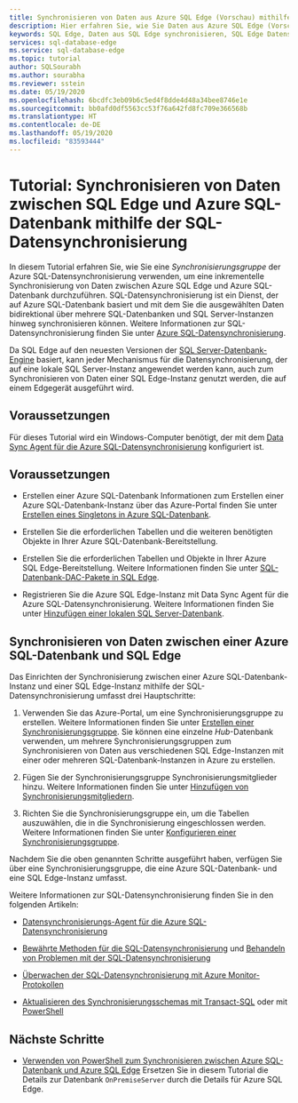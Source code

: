 ```yaml
---
title: Synchronisieren von Daten aus Azure SQL Edge (Vorschau) mithilfe der SQL-Datensynchronisierung
description: Hier erfahren Sie, wie Sie Daten aus Azure SQL Edge (Vorschau) mithilfe der Azure SQL-Datensynchronisierung synchronisieren.
keywords: SQL Edge, Daten aus SQL Edge synchronisieren, SQL Edge Datensynchronisierung
services: sql-database-edge
ms.service: sql-database-edge
ms.topic: tutorial
author: SQLSourabh
ms.author: sourabha
ms.reviewer: sstein
ms.date: 05/19/2020
ms.openlocfilehash: 6bcdfc3eb09b6c5ed4f8dde4d48a34bee8746e1e
ms.sourcegitcommit: bb0afd0df5563cc53f76a642fd8fc709e366568b
ms.translationtype: HT
ms.contentlocale: de-DE
ms.lasthandoff: 05/19/2020
ms.locfileid: "83593444"
---
```

# <a name="tutorial-sync-data-from-sql-edge-to-azure-sql-database-by-using-sql-data-sync"></a>Tutorial: Synchronisieren von Daten zwischen SQL Edge und Azure SQL-Datenbank mithilfe der SQL-Datensynchronisierung

In diesem Tutorial erfahren Sie, wie Sie eine *Synchronisierungsgruppe* der Azure SQL-Datensynchronisierung verwenden, um eine inkrementelle Synchronisierung von Daten zwischen Azure SQL Edge und Azure SQL-Datenbank durchzuführen. SQL-Datensynchronisierung ist ein Dienst, der auf Azure SQL-Datenbank basiert und mit dem Sie die ausgewählten Daten bidirektional über mehrere SQL-Datenbanken und SQL Server-Instanzen hinweg synchronisieren können. Weitere Informationen zur SQL-Datensynchronisierung finden Sie unter [Azure SQL-Datensynchronisierung](../sql-database/sql-database-sync-data.md).

Da SQL Edge auf den neuesten Versionen der [SQL Server-Datenbank-Engine](/sql/sql-server/sql-server-technical-documentation/) basiert, kann jeder Mechanismus für die Datensynchronisierung, der auf eine lokale SQL Server-Instanz angewendet werden kann, auch zum Synchronisieren von Daten einer SQL Edge-Instanz genutzt werden, die auf einem Edgegerät ausgeführt wird.

## <a name="prerequisites"></a>Voraussetzungen

Für dieses Tutorial wird ein Windows-Computer benötigt, der mit dem [Data Sync Agent für die Azure SQL-Datensynchronisierung](../sql-database/sql-database-data-sync-agent.md) konfiguriert ist.

## <a name="before-you-begin"></a>Voraussetzungen

* Erstellen einer Azure SQL-Datenbank Informationen zum Erstellen einer Azure SQL-Datenbank-Instanz über das Azure-Portal finden Sie unter [Erstellen eines Singletons in Azure SQL-Datenbank](../sql-database/sql-database-single-database-get-started.md?tabs=azure-portal).

* Erstellen Sie die erforderlichen Tabellen und die weiteren benötigten Objekte in Ihrer Azure SQL-Datenbank-Bereitstellung.

* Erstellen Sie die erforderlichen Tabellen und Objekte in Ihrer Azure SQL Edge-Bereitstellung. Weitere Informationen finden Sie unter [SQL-Datenbank-DAC-Pakete in SQL Edge](stream-analytics.md).

* Registrieren Sie die Azure SQL Edge-Instanz mit Data Sync Agent für die Azure SQL-Datensynchronisierung. Weitere Informationen finden Sie unter [Hinzufügen einer lokalen SQL Server-Datenbank](../sql-database/sql-database-get-started-sql-data-sync.md#add-on-prem).

## <a name="sync-data-between-an-azure-sql-database-and-sql-edge"></a>Synchronisieren von Daten zwischen einer Azure SQL-Datenbank und SQL Edge

Das Einrichten der Synchronisierung zwischen einer Azure SQL-Datenbank-Instanz und einer SQL Edge-Instanz mithilfe der SQL-Datensynchronisierung umfasst drei Hauptschritte:  

1. Verwenden Sie das Azure-Portal, um eine Synchronisierungsgruppe zu erstellen. Weitere Informationen finden Sie unter [Erstellen einer Synchronisierungsgruppe](../sql-database/sql-database-get-started-sql-data-sync.md#create-sync-group). Sie können eine einzelne *Hub*-Datenbank verwenden, um mehrere Synchronisierungsgruppen zum Synchronisieren von Daten aus verschiedenen SQL Edge-Instanzen mit einer oder mehreren SQL-Datenbank-Instanzen in Azure zu erstellen.

2. Fügen Sie der Synchronisierungsgruppe Synchronisierungsmitglieder hinzu. Weitere Informationen finden Sie unter [Hinzufügen von Synchronisierungsmitgliedern](../sql-database/sql-database-get-started-sql-data-sync.md#add-sync-members).

3. Richten Sie die Synchronisierungsgruppe ein, um die Tabellen auszuwählen, die in die Synchronisierung eingeschlossen werden. Weitere Informationen finden Sie unter [Konfigurieren einer Synchronisierungsgruppe](../sql-database/sql-database-get-started-sql-data-sync.md#add-sync-members).

Nachdem Sie die oben genannten Schritte ausgeführt haben, verfügen Sie über eine Synchronisierungsgruppe, die eine Azure SQL-Datenbank- und eine SQL Edge-Instanz umfasst.

Weitere Informationen zur SQL-Datensynchronisierung finden Sie in den folgenden Artikeln:

* [Datensynchronisierungs-Agent für die Azure SQL-Datensynchronisierung](../sql-database/sql-database-data-sync-agent.md)

* [Bewährte Methoden für die SQL-Datensynchronisierung](../sql-database/sql-database-best-practices-data-sync.md) und [Behandeln von Problemen mit der SQL-Datensynchronisierung](../sql-database/sql-database-troubleshoot-data-sync.md)

* [Überwachen der SQL-Datensynchronisierung mit Azure Monitor-Protokollen](../sql-database/sql-database-sync-monitor-oms.md)

* [Aktualisieren des Synchronisierungsschemas mit Transact-SQL](../sql-database/sql-database-update-sync-schema.md) oder mit [PowerShell](../sql-database/scripts/sql-database-sync-update-schema.md)

## <a name="next-steps"></a>Nächste Schritte

* [Verwenden von PowerShell zum Synchronisieren zwischen Azure SQL-Datenbank und Azure SQL Edge](../sql-database/scripts/sql-database-sync-data-between-azure-onprem.md) Ersetzen Sie in diesem Tutorial die Details zur Datenbank `OnPremiseServer` durch die Details für Azure SQL Edge.
